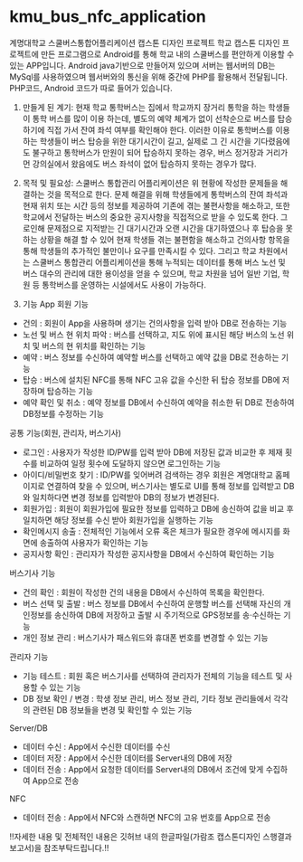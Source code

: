 # kmu_bus_nfc_application
계명대학교 스쿨버스통합어플리케이션 캡스톤 디자인 프로젝트
학교 캡스톤 디자인 프로젝트에 만든 프로그램으로 Android를 통해 학교 내의 스쿨버스를 편안하게 이용할 수 있는 APP입니다.
Android java기반으로 만들어져 있으며 서버는 웹서버의 DB는 MySql를 사용하였으며 웹서버와의 통신을 위해 중간에 PHP를 활용해서 전달됩니다.
PHP코드, Android 코드가 따로 들어가 있습니다.

1. 만들게 된 계기: 
현재 학교 통학버스는 집에서 학교까지 장거리 통학을 하는 학생들이 통학 버스를 많이 이용 하는데, 별도의 예약 체계가 없이 선착순으로 버스를 탑승하기에 직접 가서 잔여 좌석 여부를 확인해야 한다. 이러한 이유로 통학버스를 이용하는 학생들이 버스 탑승을 위한 대기시간이 길고, 실제로 그 긴 시간을 기다렸음에도 불구하고 통학버스가 만원이 되어 탑승하지 못하는 경우, 버스 정거장과 거리가 먼 강의실에서 왔음에도 버스 좌석이 없어 탑승하지 못하는 경우가 많다.

2. 목적 및 필요성: 
스쿨버스 통합관리 어플리케이션은 위 현황에 작성한 문제들을 해결하는 것을 목적으로 한다. 문제 해결을 위해 학생들에게 통학버스의 잔여 좌석과 현재 위치 또는 시간 등의 정보를 제공하여 기존에 겪는 불편사항을 해소하고, 또한 학교에서 전달하는 버스의 중요한 공지사항을 직접적으로 받을 수 있도록 한다. 그로인해 문제점으로 지적받는 긴 대기시간과 오랜 시간을 대기하였으나 후 탑승을 못하는 상황을 해결 할 수 있어 현재 학생들 겪는 불편함을 해소하고 건의사항 항목을 통해 학생들의 추가적인 불만이나 요구를 만족시킬 수 있다. 그리고 학교 차원에서는 스쿨버스 통합관리 어플리케이션을 통해 누적되는 데이터를 통해 버스 노선 및 버스 대수의 관리에 대한 용이성을 얻을 수 있으며, 학교 차원을 넘어 일반 기업, 학원 등 통학버스를 운영하는 시설에서도 사용이 가능하다. 

3. 기능
App 
회원 기능
- 건의 : 회원이 App을 사용하며 생기는 건의사항을 입력 받아 DB로 전송하는 기능
- 노선 및 버스 현 위치 파악 : 버스를 선택하고, 지도 위에 표시된 해당 버스의 노선 위치 및 버스의 현 위치를 확인하는 기능
- 예약 : 버스 정보를 수신하여 예약할 버스를 선택하고 예약 값을 DB로 전송하는 기능
- 탑승 : 버스에 설치된 NFC를 통해 NFC 고유 값을 수신한 뒤 탑승 정보를 DB에 저장하며 탑승하는 기능
- 예약 확인 및 취소 : 예약 정보를 DB에서 수신하여 예약을 취소한 뒤 DB로 전송하여 DB정보를 수정하는 기능

공통 기능(회원, 관리자, 버스기사)
- 로그인 : 사용자가 작성한 ID/PW를 입력 받아 DB에 저장된 값과 비교한 후 제재 횟수를 비교하여 일정 횟수에 도달하지 않으면 로그인하는 기능
- 아이디/비밀번호 찾기 : ID/PW를 잊어버려 검색하는 경우 회원은 계명대학교 홈페이지로 연결하여 찾을 수 있으며, 버스기사는 별도로 UI를 통해 정보를 입력받고 DB와 일치하다면 변경 정보를 입력받아 DB의 정보가 변경된다.
- 회원가입 : 회원이 회원가입에 필요한 정보를 입력하고 DB에 송신하여 값을 비교 후 일치하면 해당 정보를 수신 받아 회원가입을 실행하는 기능
- 확인메시지 송출 : 전체적인 기능에서 오류 혹은 체크가 필요한 경우에 메시지를 화면에 송출하여 사용자가 확인하는 기능  
- 공지사항 확인 : 관리자가 작성한 공지사항을 DB에서 수신하여 확인하는 기능
	
버스기사 기능
- 건의 확인 : 회원이 작성한 건의 내용을 DB에서 수신하여 목록을 확인한다.
- 버스 선택 및 출발 : 버스 정보를 DB에서 수신하여 운행할 버스를 선택해 자신의 개인정보를 송신하여 DB에 저장하고 출발 시 주기적으로 GPS정보를 송·수신하는 기능
- 개인 정보 관리 : 버스기사가 패스워드와 휴대폰 번호를 변경할 수 있는 기능

관리자 기능
- 기능 테스트 : 회원 혹은 버스기사를 선택하여 관리자가 전체의 기능을 테스트 및 사용할 수 있는 기능
- DB 정보 확인 / 변경 : 학생 정보 관리, 버스 정보 관리, 기타 정보 관리들에서 각각의 관련된 DB 정보들을 변경 및 확인할 수 있는 기능

Server/DB
 - 데이터 수신 : App에서 수신한 데이터를 수신
 - 데이터 저장 : App에서 수신한 데이터를 Server내의 DB에 저장
 - 데이터 전송 : App에서 요청한 데이터를 Server내의 DB에서 조건에 맞게 수집하여 App으로 전송

NFC
 - 데이터 전송 : App에서 NFC와 스캔하면 NFC의 고유 번호를 App으로 전송  

!!자세한 내용 및 전체적인 내용은 깃허브 내의 한글파일(가람조 캡스톤디자인 스행결과보고서)을 참조부탁드립니다.!!
